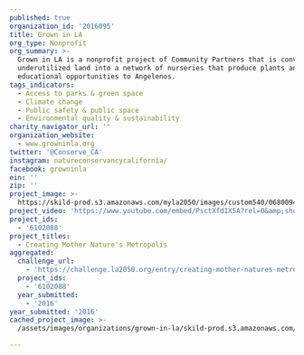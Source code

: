 ```yaml
---
published: true
organization_id: '2016095'
title: Grown in LA
org_type: Nonprofit
org_summary: >-
  Grown in LA is a nonprofit project of Community Partners that is converting
  underutilized land into a network of nurseries that produce plants and provide
  educational opportunities to Angelenos.
tags_indicators:
  - Access to parks & green space
  - Climate change
  - Public safety & public space
  - Environmental quality & sustainability
charity_navigator_url: ''
organization_website:
  - www.growninla.org
twitter: '@Conserve_CA'
instagram: natureconservancycalifornia/
facebook: growninla
ein: ''
zip: ''
project_image: >-
  https://skild-prod.s3.amazonaws.com/myla2050/images/custom540/0680094165741-team91.jpg
project_video: 'https://www.youtube.com/embed/PsctXfdIX5A?rel=0&amp;showinfo=0'
project_ids:
  - '6102088'
project_titles:
  - Creating Mother Nature's Metropolis
aggregated:
  challenge_url:
    - 'https://challenge.la2050.org/entry/creating-mother-natures-metropolis'
  project_ids:
    - '6102088'
  year_submitted:
    - '2016'
year_submitted: '2016'
cached_project_image: >-
  /assets/images/organizations/grown-in-la/skild-prod.s3.amazonaws.com/myla2050/images/custom540/0680094165741-team91.jpg

---
```

